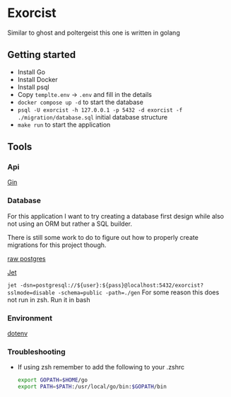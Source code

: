 # Exorcist

Similar to ghost and poltergeist this one is written in golang

## Getting started

- Install Go
- Install Docker
- Install psql
- Copy `templte.env` -> `.env` and fill in the details
- `docker compose up -d` to start the database
- `psql -U exorcist -h 127.0.0.1 -p 5432 -d exorcist -f ./migration/database.sql` initial database structure
- `make run` to start the application

## Tools

### Api

[Gin](https://go.dev/doc/tutorial/web-service-gin)

### Database

For this application I want to try creating a database first design while also not using an ORM but rather a SQL builder.

There is still some work to do to figure out how to properly create migrations for this project though.

[raw postgres](https://golangdocs.com/golang-postgresql-example)

[Jet](https://github.com/go-jet/jet)

`jet -dsn=postgresql://${user}:${pass}@localhost:5432/exorcist?sslmode=disable -schema=public -path=./gen`
For some reason this does not run in zsh. Run it in bash

### Environment

[dotenv](https://github.com/joho/godotenv)

### Troubleshooting

- If using zsh remember to add the following to your .zshrc
  ```bash
  export GOPATH=$HOME/go  
  export PATH=$PATH:/usr/local/go/bin:$GOPATH/bin
  ```